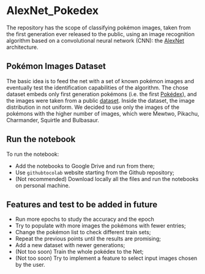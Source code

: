 # AlexNet_Pokedex
The repository has the scope of classifying pokémon images, taken from the first generation ever released to the public, using an image recognition algorithm based on a convolutional neural network (CNN): the [AlexNet](https://en.wikipedia.org/wiki/AlexNet) architecture.

## Pokémon Images Dataset
The basic idea is to feed the net with a set of known pokémon images and eventually test the identification capabilities of the algorithm. The chose dataset embeds only first generation pokémons (i.e. the first [Pokédex](https://en.wikipedia.org/wiki/List_of_generation_I_Pok%C3%A9mon)), and the images were taken from a public [dataset](https://www.kaggle.com/datasets/thedagger/pokemon-generation-one). Inside the dataset, the image distribution in not uniform. We decided to use only the images of the pokémons with the higher number of images, which were Mewtwo, Pikachu, Charmander, Squirtle and Bulbasaur. 

## Run the notebook
To run the notebook:
- Add the notebooks to Google Drive and run from there;
- Use `githubtocolab` website starting from the Github repository;
- (Not recommended) Download locally all the files and run the notebooks on personal machine. 

## Features and test to be added in future

- Run more epochs to study the accuracy and the epoch 
- Try to populate with more images the pokémons with fewer entries;
- Change the pokémon list to check different train sets;
- Repeat the previous points until the results are promising;  
- Add a new dataset with newer generations;
- (Not too soon) Train the whole pokédex to the Net;
- (Not too soon) Try to implement a feature to select input images chosen by the user.